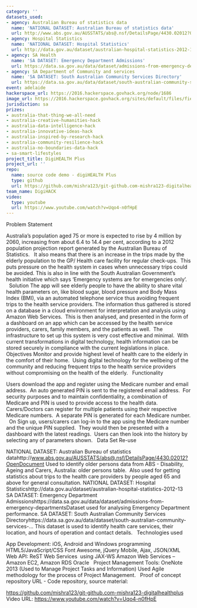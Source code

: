 ```yaml
---
category: ''
datasets_used:
- agency: Australian Bureau of statistics data
  name: 'NATIONAL DATASET: Australian Bureau of statistics data'
  url: http://www.abs.gov.au/AUSSTATS/abs@.nsf/DetailsPage/4430.02012?OpenDocument
- agency: Hospital Statistics
  name: 'NATIONAL DATASET: Hospital Statistics'
  url: http://data.gov.au/dataset/australian-hospital-statistics-2012-13
- agency: SA Health
  name: 'SA DATASET: Emergency Department Admissions'
  url: https://data.sa.gov.au/data/dataset/admissions-from-emergency-departments
- agency: SA Department of Community and services
  name: 'SA DATASET: South Australian Community Services Directory'
  url: https://data.sa.gov.au/data/dataset/south-australian-community-services-...
event: adelaide
hackerspace_url: https://2016.hackerspace.govhack.org/node/1686
image_url: https://2016.hackerspace.govhack.org/sites/default/files/field/image/logo_17.png
jurisdiction: sa
prizes:
- australia-that-thing-we-all-need
- australia-creative-humanities-hack
- australia-data-intelligence-hack
- australia-innovative-ideas-hack
- australia-inspired-by-research-hack
- australia-community-resilience-hack
- australia-no-boundaries-data-hack
- sa-smart-lifestyles
project_title: DigiHEALTH Plus
project_url: ''
repo:
  name: source code demo - digiHEALTH Plus
  type: github
  url: https://github.com/mishra123/git-github.com-mishra123-digitalhealthplus
team_name: DigiHACK
video:
  type: youtube
  url: https://www.youtube.com/watch?v=Uqo4-n0fHpE
---
```


Problem Statement​​​​​​​

Australia’s population aged 75 or more is expected to rise by 4 million by 2060, increasing from about 6.4 to 14.4 per cent, according to a 2012 population projection report generated by the Australian Bureau of Statistics.  
It also means that there is an increase in the trips made by the elderly population to the GP/ Health care facility for regular check-ups.  This puts pressure on the health system in cases when unnecessary trips could be avoided. This is also in line with the South Australian Government’s health initiative which says ‘Emergency systems are for emergencies only’.   
 
Solution 
The app will see elderly people to have the ability to share vital health parameters on, like blood sugar, blood pressure and Body Mass Index (BMI), via an automated telephone service thus avoiding frequent trips to the health service providers.
The information thus gathered is stored on a database in a cloud environment for interpretation and analysis using Amazon Web Services.  This is then analysed, and presented in the form of a dashboard on an app which can be accessed by the health service providers, carers, family members, and the patients as well.  The infrastructure to set up this system is very cost effective and minimal.  With current transformations in digital technology, health information can be stored securely in compliance with the current legislations in place.
 
Objectives
Monitor and provide highest level of health care to the elderly in the comfort of their home.  Using digital technology for the wellbeing of the community and reducing frequent trips to the health service providers without compromising on the health of the elderly.
 
Functionality

Users download the app and register using the Medicare number and email address.  An auto generated PIN is sent to the registered email address.  For security purposes and to maintain confidentiality, a combination of Medicare and PIN is used to provide access to the health data.  
Carers/Doctors can register for multiple patients using their respective Medicare numbers.  A separate PIN is generated for each Medicare number.  
On Sign up, users/carers can log-in to the app using the Medicare number and the unique PIN supplied.  They would then be presented with a dashboard with the latest readings.  Users can then look into the history by selecting any of parameters shown.
 
Data Set Re-use

NATIONAL DATASET: Australian Bureau of statistics datahttp://www.abs.gov.au/AUSSTATS/abs@.nsf/DetailsPage/4430.02012?OpenDocument
Used to identify older persons data from ABS - Disability, Ageing and Carers, Australia: older persons table.  Also used for getting statistics about trips to the health care providers by people aged 65 and above for general consultation. 
NATIONAL DATASET: Hospital Statisticshttp://data.gov.au/dataset/australian-hospital-statistics-2012-13 
SA DATASET: Emergency Department Admissionshttps://data.sa.gov.au/data/dataset/admissions-from-emergency-departmentsDataset used for analysing Emergency Department performance.
SA DATASET: South Australian Community Services Directoryhttps://data.sa.gov.au/data/dataset/south-australian-community-services-...
This dataset is used to identify health care services, their location, and hours of operation and contact details.
 
Technologies used

App Development:
iOS, Android and Windows programming
HTML5/JavaScript/CSS
Font Awesome, jQuery Mobile, Ajax, JSON/XML
 
Web API:
ReST Web Services  using JAX-WS 
Amazon Web Services – Amazon EC2, Amazon RDS 
Oracle 
 
Project Management Tools:
OneNote 2013 (Used to Manage Project Tasks and Information)
Used Agile methodology for the process of Project Management. 
 
Proof of concept repository URL - Code repository, source material:

https://github.com/mishra123/git-github.com-mishra123-digitalhealthplus
​​​​​​​Video URL:
https://www.youtube.com/watch?v=Uqo4-n0fHpE